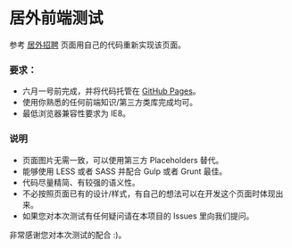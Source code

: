 # 居外前端测试


参考 [居外招聘](http://www.juwai.com/join) 页面用自己的代码重新实现该页面。

### 要求：

- 六月一号前完成，并将代码托管在 [GitHub Pages](https://pages.github.com/)。
- 使用你熟悉的任何前端知识/第三方类库完成均可。
- 最低浏览器兼容性要求为 IE8。

### 说明

- 页面图片无需一致，可以使用第三方 Placeholders 替代。
- 能够使用 LESS 或者 SASS 并配合 Gulp 或者 Grunt 最佳。
- 代码尽量精简、有较强的语义性。
- 不必按照页面已有的设计/样式，有自己的想法可以在开发这个页面时体现出来。
- 如果您对本次测试有任何疑问请在本项目的 Issues 里向我们提问。

非常感谢您对本次测试的配合 :)。
